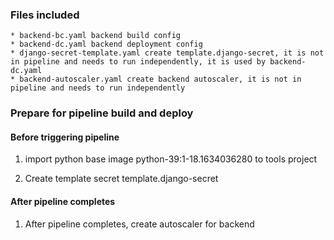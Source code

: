 ### Files included

    * backend-bc.yaml backend build config
    * backend-dc.yaml backend deployment config
    * django-secret-template.yaml create template.django-secret, it is not in pipeline and needs to run independently, it is used by backend-dc.yaml
    * backend-autoscaler.yaml create backend autoscaler, it is not in pipeline and needs to run independently

### Prepare for pipeline build and deploy

#### Before triggering pipeline

1. import python base image python-39:1-18.1634036280 to tools project

2. Create template secret template.django-secret

#### After pipeline completes

1. After pipeline completes, create autoscaler for backend
